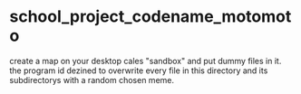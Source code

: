 # school_project_codename_motomoto

create a map on your desktop cales "sandbox" and put dummy files in it. the program id dezined to overwrite every file in this directory and its subdirectorys with a random chosen meme.
